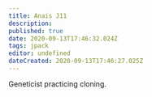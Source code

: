 ```yaml
---
title: Anais J11
description: 
published: true
date: 2020-09-13T17:46:32.024Z
tags: jpack
editor: undefined
dateCreated: 2020-09-13T17:46:27.025Z
---
```


Geneticist practicing cloning.